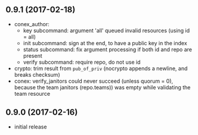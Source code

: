 ## 0.9.1 (2017-02-18)

* conex_author:
  - key subcommand: argument 'all' queued invalid resources (using id = all)
  - init subcommand: sign at the end, to have a public key in the index
  - status subcommand: fix argument processing if both id and repo are present
  - verify subcommand: require repo, do not use id
* crypto: trim result from `pub_of_priv` (nocrypto appends a newline, and breaks checksum)
* conex: verify_janitors could never succeed (unless quorum = 0), because the
   team janitors (repo.teams)) was empty while validating the team resource

## 0.9.0 (2017-02-16)

* initial release